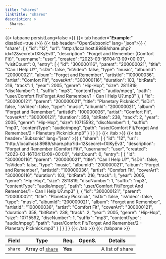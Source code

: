 ```yaml
---
title: "shares"
linkTitle: "shares"
description: >
  Shares.
---
```


{{< tabpane persistLang=false >}}
{{< tab header="**Example**:" disabled=true />}}
{{< tab header="OpenSubsonic" lang="json">}}
{
  "share": [
    {
      "id": "12",
      "url": "http://localhost:8989/share.php?id=12&secret=fXlKyEv3",
      "description": "Forget and Remember (Comfort Fit)",
      "username": "user",
      "created": "2023-03-16T04:13:09+00:00",
      "visitCount": 0,
      "entry": [
        {
          "id": "300000116",
          "parent": "200000021",
          "title": "Can I Help U?",
          "isDir": false,
          "isVideo": false,
          "type": "music",
          "albumId": "200000021",
          "album": "Forget and Remember",
          "artistId": "100000036",
          "artist": "Comfort Fit",
          "coverArt": "300000116",
          "duration": 103,
          "bitRate": 216,
          "track": 1,
          "year": 2005,
          "genre": "Hip-Hop",
          "size": 2811819,
          "discNumber": 1,
          "suffix": "mp3",
          "contentType": "audio/mpeg",
          "path": "user/Comfort Fit/Forget And Remember/1 - Can I Help U?.mp3"
        },
        {
          "id": "300000121",
          "parent": "200000021",
          "title": "Planetary Picknick",
          "isDir": false,
          "isVideo": false,
          "type": "music",
          "albumId": "200000021",
          "album": "Forget and Remember",
          "artistId": "100000036",
          "artist": "Comfort Fit",
          "coverArt": "300000121",
          "duration": 358,
          "bitRate": 238,
          "track": 2,
          "year": 2005,
          "genre": "Hip-Hop",
          "size": 10715592,
          "discNumber": 1,
          "suffix": "mp3",
          "contentType": "audio/mpeg",
          "path": "user/Comfort Fit/Forget And Remember/2 - Planetary Picknick.mp3"
        }
      ]
    }
  ]
}
{{< /tab >}}
{{< tab header="Subsonic" lang="json" >}}
{
  "share": [
    {
      "id": "12",
      "url": "http://localhost:8989/share.php?id=12&secret=fXlKyEv3",
      "description": "Forget and Remember (Comfort Fit)",
      "username": "user",
      "created": "2023-03-16T04:13:09+00:00",
      "visitCount": 0,
      "entry": [
        {
          "id": "300000116",
          "parent": "200000021",
          "title": "Can I Help U?",
          "isDir": false,
          "isVideo": false,
          "type": "music",
          "albumId": "200000021",
          "album": "Forget and Remember",
          "artistId": "100000036",
          "artist": "Comfort Fit",
          "coverArt": "300000116",
          "duration": 103,
          "bitRate": 216,
          "track": 1,
          "year": 2005,
          "genre": "Hip-Hop",
          "size": 2811819,
          "discNumber": 1,
          "suffix": "mp3",
          "contentType": "audio/mpeg",
          "path": "user/Comfort Fit/Forget And Remember/1 - Can I Help U?.mp3"
        },
        {
          "id": "300000121",
          "parent": "200000021",
          "title": "Planetary Picknick",
          "isDir": false,
          "isVideo": false,
          "type": "music",
          "albumId": "200000021",
          "album": "Forget and Remember",
          "artistId": "100000036",
          "artist": "Comfort Fit",
          "coverArt": "300000121",
          "duration": 358,
          "bitRate": 238,
          "track": 2,
          "year": 2005,
          "genre": "Hip-Hop",
          "size": 10715592,
          "discNumber": 1,
          "suffix": "mp3",
          "contentType": "audio/mpeg",
          "path": "user/Comfort Fit/Forget And Remember/2 - Planetary Picknick.mp3"
        }
      ]
    }
  ]
}
{{< /tab >}}
{{< /tabpane >}}

| Field |  Type | Req. | OpenS. | Details |
| --- | --- | --- | --- | --- |
| `share` | Array of [`share`](../share) | **Yes** |   | A list of share |
